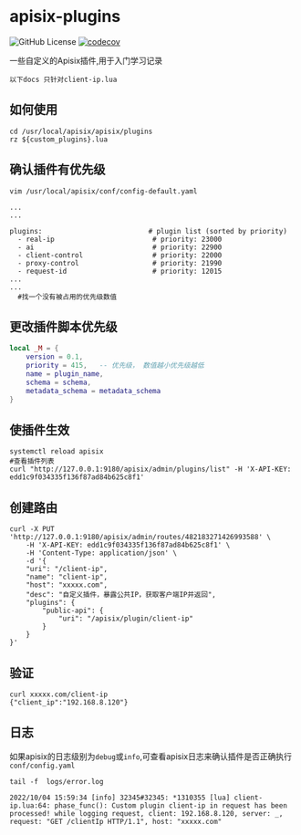<div align="">
<br/>
<h1>apisix-plugins</h1>
</div>

<div align="">
  <img src="https://img.shields.io/github/license/yahahaff/rapide?style=flat-square" alt="GitHub License">
  <a href="https://codecov.io/gh/yahahaff/rapide"><img src="https://codecov.io/gh/yahahaff/rapide/branch/main/graph/badge.svg?v=4" alt="codecov"></a>

</div>


 一些自定义的Apisix插件,用于入门学习记录  

 `以下docs 只针对client-ip.lua`

## 如何使用
```shell
cd /usr/local/apisix/apisix/plugins
rz ${custom_plugins}.lua
```

## 确认插件有优先级
```shell
vim /usr/local/apisix/conf/config-default.yaml

...
...

plugins:                          # plugin list (sorted by priority)
  - real-ip                        # priority: 23000
  - ai                             # priority: 22900
  - client-control                 # priority: 22000
  - proxy-control                  # priority: 21990
  - request-id                     # priority: 12015
...  
...
  #找一个没有被占用的优先级数值
```

## 更改插件脚本优先级
```lua
local _M = {
    version = 0.1,
    priority = 415,   -- 优先级， 数值越小优先级越低
    name = plugin_name,
    schema = schema,
    metadata_schema = metadata_schema
}
```

## 使插件生效
```shell
systemctl reload apisix
#查看插件列表
curl "http://127.0.0.1:9180/apisix/admin/plugins/list" -H 'X-API-KEY: edd1c9f034335f136f87ad84b625c8f1'
```

## 创建路由
```shell
curl -X PUT 'http://127.0.0.1:9180/apisix/admin/routes/482183271426993588' \
    -H 'X-API-KEY: edd1c9f034335f136f87ad84b625c8f1' \
    -H 'Content-Type: application/json' \
    -d '{
    "uri": "/client-ip",
    "name": "client-ip", 
    "host": "xxxxx.com",
    "desc": "自定义插件，暴露公共IP，获取客户端IP并返回",
    "plugins": {
        "public-api": {
            "uri": "/apisix/plugin/client-ip"
        }
    }
}'
```
## 验证
```shell
curl xxxxx.com/client-ip
{"client_ip":"192.168.8.120"}
```
## 日志
如果apisix的日志级别为`debug`或`info`,可查看apisix日志来确认插件是否正确执行
`conf/config.yaml`
```shell
tail -f  logs/error.log

2022/10/04 15:59:34 [info] 32345#32345: *1310355 [lua] client-ip.lua:64: phase_func(): Custom plugin client-ip in request has been processed! while logging request, client: 192.168.8.120, server: _, request: "GET /clientIp HTTP/1.1", host: "xxxxx.com"

```